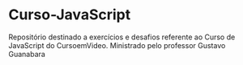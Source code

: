 # Curso-JavaScript
 Repositório destinado a exercícios e desafios referente ao Curso de JavaScript do CursoemVideo. Ministrado pelo professor Gustavo Guanabara
